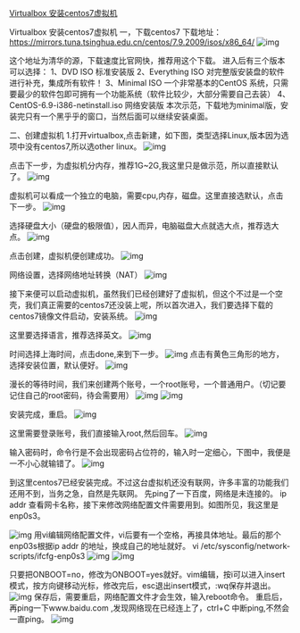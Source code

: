 [Virtualbox 安装centos7虚拟机](https://www.cnblogs.com/qjjfzmx/p/14410201.html)



Virtualbox 安装centos7虚拟机
 一，下载centos7
 下载地址：https://mirrors.tuna.tsinghua.edu.cn/centos/7.9.2009/isos/x86_64/
 ![img](https://img2020.cnblogs.com/blog/2040890/202102/2040890-20210217223929117-836126143.png)

这个地址为清华的源，下载速度比官网快，推荐用这个下载。
 进入后有三个版本可以选择：
 1、DVD ISO  标准安装版
 2、Everything ISO 对完整版安装盘的软件进行补充，集成所有软件！
 3、Minimal ISO 一个非常基本的CentOS 系统，只需要最少的软件包即可拥有一个功能系统（软件比较少，大部分需要自己去装）
 4、CentOS-6.9-i386-netinstall.iso  网络安装版
 本次示范，下载地为minimal版，安装完只有一个黑乎乎的窗口，当然后面可以继续安装桌面。

二、创建虚拟机
 1.打开virtualbox,点击新建，如下图，类型选择Linux,版本因为选项中没有centos7,所以选other linux。
 ![img](https://img2020.cnblogs.com/blog/2040890/202102/2040890-20210217224337928-330426038.png)

点击下一步，为虚拟机分内存，推荐1G~2G,我这里只是做示范，所以直接默认了。
 ![img](https://img2020.cnblogs.com/blog/2040890/202102/2040890-20210217224418921-809084716.png)

虚拟机可以看成一个独立的电脑，需要cpu,内存，磁盘。这里直接选默认，点击下一步。
 ![img](https://img2020.cnblogs.com/blog/2040890/202102/2040890-20210217224450038-554039672.png)

选择硬盘大小（硬盘的极限值），因人而异，电脑磁盘大点就选大点，推荐选大点。
 ![img](https://img2020.cnblogs.com/blog/2040890/202102/2040890-20210217224508801-1064666197.png)

点击创建，虚拟机便创建成功。
 ![img](https://img2020.cnblogs.com/blog/2040890/202102/2040890-20210217224557041-1916368026.png)

网络设置，选择网络地址转换（NAT）
 ![img](https://img2020.cnblogs.com/blog/2040890/202102/2040890-20210217224733619-1251498631.png)

接下来便可以启动虚拟机，虽然我们已经创建好了虚拟机，但这个不过是一个空壳，我们真正需要的centos7还没装上呢，所以首次进入，我们要选择下载的centos7镜像文件启动，安装系统。
 ![img](https://img2020.cnblogs.com/blog/2040890/202102/2040890-20210217224752383-1120420737.png)

这里要选择语言，推荐选择英文。
 ![img](https://img2020.cnblogs.com/blog/2040890/202102/2040890-20210217224846407-1237917165.png)

时间选择上海时间，点击done,来到下一步。
 ![img](https://img2020.cnblogs.com/blog/2040890/202102/2040890-20210217224903959-923979741.png)
 点击有黄色三角形的地方，选择安装位置，默认便好。
 ![img](https://img2020.cnblogs.com/blog/2040890/202102/2040890-20210217224921988-1593990271.png)

漫长的等待时间，我们来创建两个账号，一个root账号，一个普通用户。（切记要记住自己的root密码，待会需要用）
 ![img](https://img2020.cnblogs.com/blog/2040890/202102/2040890-20210217224937838-1969322995.png)
 ![img](https://img2020.cnblogs.com/blog/2040890/202102/2040890-20210217224953193-1946310624.png)

安装完成，重启。
 ![img](https://img2020.cnblogs.com/blog/2040890/202102/2040890-20210217225048683-1744979614.png)

这里需要登录账号，我们直接输入root,然后回车。
 ![img](https://img2020.cnblogs.com/blog/2040890/202102/2040890-20210217225106001-234245729.png)

输入密码时，命令行是不会出现密码占位符的，输入时一定细心，下图中，我便是一不小心就输错了。
 ![img](https://img2020.cnblogs.com/blog/2040890/202102/2040890-20210217225128981-763009737.png)

到这里centos7已经安装完成。不过这台虚拟机还没有联网，许多丰富的功能我们还用不到，当务之急，自然是先联网。
 先ping了一下百度，网络是未连接的。
 ip addr
 查看网卡名称，接下来修改网络配置文件需要用到。如图所见，我这里是enp0s3。

![img](https://img2020.cnblogs.com/blog/2040890/202102/2040890-20210217225344827-333627970.png)
 用vi编辑网络配置文件，vi后要有一个空格，再接具体地址。最后的那个enp03s根据ip addr 的地址，换成自己的地址就好。
 vi /etc/sysconfig/network-scripts/ifcfg-enp0s3
 ![img](https://img2020.cnblogs.com/blog/2040890/202102/2040890-20210217230200379-1115691500.png)
 ![img](https://img2020.cnblogs.com/blog/2040890/202102/2040890-20210217231339587-1217202349.png)

只要把ONBOOT=no，修改为ONBOOT=yes就好。vim编辑，按i可以进入insert模式，按方向键移动光标，修改完后，esc退出insert模式，:wq保存并退出。
 ![img](https://img2020.cnblogs.com/blog/2040890/202102/2040890-20210217230132692-1841130207.png)
 保存后，需要重启，网络配置文件才会生效，输入reboot命令。
 重启后，再ping一下www.baidu.com ,发现网络现在已经连上了，ctrl+C 中断ping,不然会一直ping。
 ![img](https://img2020.cnblogs.com/blog/2040890/202102/2040890-20210217231055662-585513628.png)